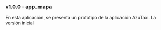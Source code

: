 ### v1.0.0 - app_mapa 
En esta aplicación, se presenta un prototipo de la aplicación AzuTaxi. La versión inicial